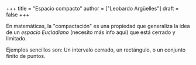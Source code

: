 +++
title = "Espacio compacto"
author = ["Leobardo Argüelles"]
draft = false
+++

En matemáticas, la "compactación" es una propiedad que generaliza la idea
de un _espacio Eucladiano_ (necesito más info aqui) que está cerrado y limitado.

Ejemplos sencillos son: Un intervalo cerrado, un rectángulo, o un conjunto
finito de puntos.
